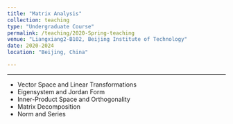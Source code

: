 ```yaml
---
title: "Matrix Analysis"
collection: teaching
type: "Undergraduate Course"
permalink: /teaching/2020-Spring-teaching
venue: "Liangxiang2-B102, Beijing Institute of Technology"
date: 2020-2024
location: "Beijing, China"

---
```


------
* Vector Space and Linear Transformations
* Eigensystem and Jordan Form
* Inner-Product Space and Orthogonality 
* Matrix Decomposition
* Norm and Series
